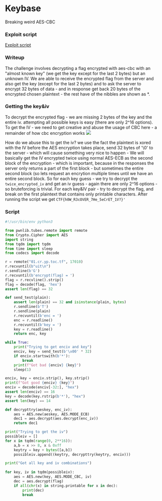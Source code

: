 # Keybase
Breaking weird AES-CBC

### Exploit script
[Exploit script](./solver.py)

### Writeup
The challenge involves decrypting a flag encrypted with aes-cbc with an "almost known key" (we get the key except for the last 2 bytes) but an unknown IV.
We are able to receive the encrypted flag from the server and also get the key (except for the last 2 bytes) and to ask the server to encrypt 32 bytes of data - and in response get back 20 bytes of the encrypted chosen plaintext - the rest have of the nibbles are shown as *.
### Getting the key&iv
To decrypt the encrypted flag - we are missing 2 bytes of the key and the entire iv. attempting all possible keys is easy (there are only 2^16 options).
To get the IV - we need to get creative and abuse the usage of CBC here - a remainder of how cbc encryption works
![](https://upload.wikimedia.org/wikipedia/commons/thumb/8/80/CBC_encryption.svg/600px-CBC_encryption.svg.png)

How do we abuse this to get the iv? we use the fact the plaintext is xored with the IV before the AES encryption takes place, send 32 bytes of '\0' to the server - which will cause something very nice to happen - We will basically get the IV encrypted twice using normal AES-ECB as the second block of the encryption - which is important, because in the responses the server only returns a part of the first block - but sometimes the entire second block (so lets request an encrytion multiple times until we have an entire second block.
So for each key guess - we try to decrypt the `twice_encrypted_iv` and get an iv guess - again there are only 2^16 options - so bruteforcing is trivial.
For each key&IV pair - try to decrypt the flag, and break on the first plaintext that contains only printable characters.
After running the script we get `CTF{h0W_R3cOVER_7He_5eCrET_1V?}'`
### Script
```python
#!/usr/bin/env python3

from pwnlib.tubes.remote import remote
from Crypto.Cipher import AES
import string
from tqdm import tqdm
from time import sleep
from codecs import decode

r = remote("01.cr.yp.toc.tf", 17010)
r.recvuntil(b"uit\n")
r.sendline(b'G')
r.recvuntil(b'encrypt(flag) = ')
flag = r.recvline().strip()
flag = decode(flag, 'hex')
assert len(flag) == 32

def send_test(plain):
    assert len(plain) == 32 and isinstance(plain, bytes)
    r.sendline(b'T')
    r.sendline(plain)
    r.recvuntil(b'enc = ')
    enc = r.readline()
    r.recvuntil(b'key = ')
    key = r.readline()
    return enc, key

while True:
    print("Trying to get enciv and key")
    enciv, key = send_test(b'\x00' * 32)
    if enciv.startswith(b'*'):
        break
    print(f"Got bad {enciv} {key}")
    sleep(1)

enciv, key = enciv.strip(), key.strip()
print(f"Got good {enciv} {key}")
enciv = decode(enciv[-32:], "hex")
assert len(enciv) == 16
key = decode(key.rstrip(b'*'), "hex")
assert len(key) == 14

def decrypttry(aeskey, enc_iv):
    aes = AES.new(aeskey, AES.MODE_ECB)
    dec1 = aes.decrypt(aes.decrypt(enc_iv))
    return dec1

print("Trying to get the iv")
possibleiv = []
for x in tqdm(range(0, 2**16)):
    a,b = x >> 8, x & 0xff
    keytry = key + bytes([a,b])
    possibleiv.append((keytry, decrypttry(keytry, enciv)))

print("Got all key and iv combinations")
    
for key, iv in tqdm(possibleiv):
    aes = AES.new(key, AES.MODE_CBC, iv)
    dec = aes.decrypt(flag)
    if all(chr(x) in string.printable for x in dec):
        print(dec)
        break

```
